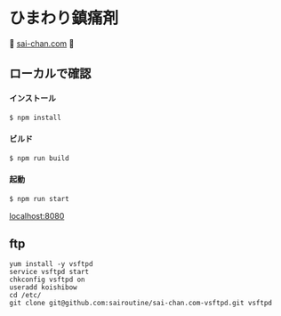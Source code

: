 # ひまわり鎮痛剤
🎉 [sai-chan.com](https://sai-chan.com/) 🎉

## ローカルで確認

#### インストール
```bash
$ npm install
```

#### ビルド
```bash
$ npm run build
```

#### 起動
```bash
$ npm run start
```

[localhost:8080](http://localhost:8080/)

## ftp
```
yum install -y vsftpd
service vsftpd start
chkconfig vsftpd on
useradd koishibow
cd /etc/
git clone git@github.com:sairoutine/sai-chan.com-vsftpd.git vsftpd
